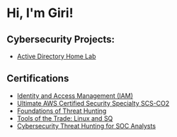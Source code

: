 <h1>Hi, I'm Giri! </h1>

<h2>Cybersecurity Projects:</h2>


  - [Active Directory Home Lab](https://github.com/joshmadakor1/Algorithms-Practice)


<h2>Certifications</h2>

- [Identity and Access Management (IAM)](https://udemy-certificate.s3.amazonaws.com/pdf/UC-2cb49982-97ce-4415-80f6-dc2d63fa2e26.pdf)
- [Ultimate AWS Certified Security Specialty SCS-CO2](https://udemy-certificate.s3.amazonaws.com/pdf/UC-033e30f8-5902-4445-89f4-8849b6a9dd74.pdf)
- [Foundations of Threat Hunting](https://verified.sertifier.com/en/verify/35049526542500/)
- [Tools of the Trade: Linux and SQ](https://www.coursera.org/account/accomplishments/certificate/SRSMJB7AWAZ8)
- [Cybersecurity Threat Hunting for SOC Analysts](https://udemy-certificate.s3.amazonaws.com/pdf/UC-4fffc053-7bec-4591-9ff6-9499a8b0e0fa.pdf)








<!--
**joshmadakor1/joshmadakor1** is a ✨ _special_ ✨ repository because its `README.md` (this file) appears on your GitHub profile.

Here are some ideas to get you started:

- 🔭 I’m currently working on ...
- 🌱 I’m currently learning ...
- 👯 I’m looking to collaborate on ...
- 🤔 I’m looking for help with ...
- 💬 Ask me about ...
- 📫 How to reach me: ...
- 😄 Pronouns: ...
- ⚡ Fun fact: ...
-->
